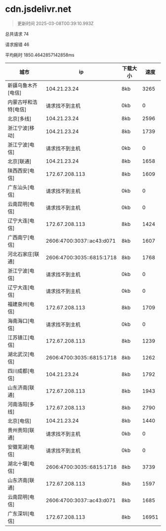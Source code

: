 
  # cdn.jsdelivr.net

  > 更新时间 2025-03-08T00:39:10.993Z
  
  总共请求 74

  请求报错 46

  平均耗时 1850.4642857142858ms

|城市|ip|下载大小|速度|
|-----|----------|---|---|
|新疆乌鲁木齐[电信]|104.21.23.24|8kb|3265|
|内蒙古呼和浩特[电信]|请求找不到主机|0kb|0|
|北京[多线]|104.21.23.24|8kb|2596|
|浙江宁波[移动]|104.21.23.24|8kb|1739|
|浙江宁波[电信]|请求找不到主机|0kb|0|
|北京[联通]|104.21.23.24|8kb|1658|
|陕西西安[电信]|172.67.208.113|8kb|1609|
|广东汕头[电信]|请求找不到主机|0kb|0|
|云南昆明[电信]|请求找不到主机|0kb|0|
|辽宁大连[电信]|172.67.208.113|8kb|1424|
|广西南宁[电信]|2606:4700:3037::ac43:d071|8kb|1607|
|河北石家庄[联通]|2606:4700:3035::6815:1718|8kb|1768|
|浙江宁波[电信]|请求找不到主机|0kb|0|
|辽宁大连[电信]|请求找不到主机|0kb|0|
|福建泉州[电信]|172.67.208.113|8kb|1709|
|海南海口[电信]|请求找不到主机|0kb|0|
|江苏镇江[电信]|172.67.208.113|8kb|1239|
|湖北武汉[电信]|2606:4700:3035::6815:1718|8kb|1262|
|四川成都[电信]|104.21.23.24|8kb|1792|
|山东济南[联通]|172.67.208.113|8kb|1943|
|河南洛阳[多线]|172.67.208.113|8kb|2790|
|北京[电信]|104.21.23.24|8kb|1440|
|贵州贵阳[联通]|请求找不到主机|0kb|0|
|安徽芜湖[电信]|请求找不到主机|0kb|0|
|湖北十堰[电信]|2606:4700:3035::6815:1718|8kb|3739|
|山东济南[联通]|172.67.208.113|8kb|1597|
|云南昆明[电信]|2606:4700:3037::ac43:d071|8kb|1685|
|广东深圳[电信]|172.67.208.113|8kb|16951|

  